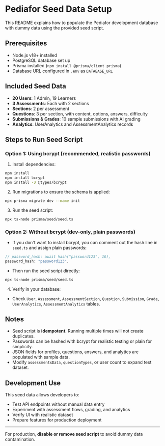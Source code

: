 # Pediafor Seed Data Setup

This README explains how to populate the Pediafor development database with dummy data using the provided seed script.

## Prerequisites

* Node.js v18+ installed
* PostgreSQL database set up
* Prisma installed (`npm install @prisma/client prisma`)
* Database URL configured in `.env` as `DATABASE_URL`

## Included Seed Data

* **20 Users**: 1 Admin, 19 Learners
* **3 Assessments**: Each with 2 sections
* **Sections**: 2 per assessment
* **Questions**: 3 per section, with content, options, answers, difficulty
* **Submissions & Grades**: 10 sample submissions with AI grading
* **Analytics**: UserAnalytics and AssessmentAnalytics records

## Steps to Run Seed Script

### Option 1: Using bcrypt (recommended, realistic passwords)

1. Install dependencies:

```bash
npm install
npm install bcrypt
npm install -D @types/bcrypt
```

2. Run migrations to ensure the schema is applied:

```bash
npx prisma migrate dev --name init
```

3. Run the seed script:

```bash
npx ts-node prisma/seed/seed.ts
```

### Option 2: Without bcrypt (dev-only, plain passwords)

* If you don't want to install bcrypt, you can comment out the hash line in `seed.ts` and assign plain passwords:

```ts
// password_hash: await hash("password123", 10),
password_hash: "password123",
```

* Then run the seed script directly:

```bash
npx ts-node prisma/seed/seed.ts
```

4. Verify in your database:

* Check `User`, `Assessment`, `AssessmentSection`, `Question`, `Submission`, `Grade`, `UserAnalytics`, `AssessmentAnalytics` tables.

## Notes

* Seed script is **idempotent**. Running multiple times will not create duplicates.
* Passwords can be hashed with bcrypt for realistic testing or plain for simplicity.
* JSON fields for profiles, questions, answers, and analytics are populated with sample data.
* Modify `assessmentsData`, `questionTypes`, or user count to expand test dataset.

## Development Use

This seed data allows developers to:

* Test API endpoints without manual data entry
* Experiment with assessment flows, grading, and analytics
* Verify UI with realistic dataset
* Prepare features for production deployment

---

For production, **disable or remove seed script** to avoid dummy data contamination.
